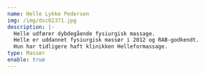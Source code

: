 ```yaml
---
name: Helle Lykke Pedersen
img: /img/dsc02371.jpg
description: |-
  Helle udfører dybdegående fysiurgisk massage.
  Helle er uddannet fysiurgisk massør i 2012 og RAB-godkendt.
  Hun har tidligere haft klinikken Helleformassage.
type: Massør
enable: true
---
```


